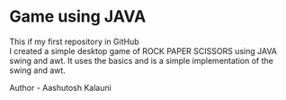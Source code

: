 # Game using JAVA

This if my first repository in GitHub
<br>
I created a simple desktop game of ROCK PAPER SCISSORS using JAVA swing and awt. It uses the basics and is a simple implementation of the swing and awt.

Author - Aashutosh Kalauni
